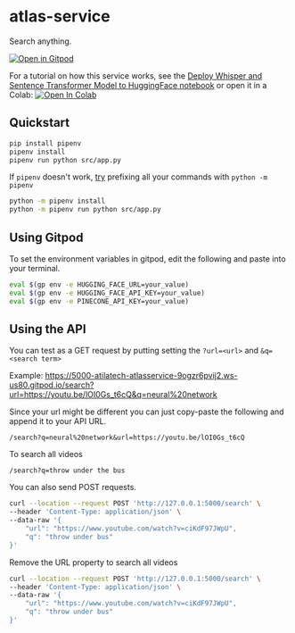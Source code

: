 # atlas-service
Search anything.

[![Open in Gitpod](https://gitpod.io/button/open-in-gitpod.svg)](https://gitpod.io/#https://github.com/atilatech/atlas-service)

For a tutorial on how this service works, see the [Deploy Whisper and Sentence Transformer Model to HuggingFace notebook](notebooks/deploy_whisper_and_sentence_transformer_to_huggingface.ipynb) or open it in a Colab: <a href="https://colab.research.google.com/github/atilatech/atlas-service/blob/master/notebooks/deploy_whisper_and_sentence_transformer_to_huggingface.ipynb" target="_parent"><img src="https://colab.research.google.com/assets/colab-badge.svg" alt="Open In Colab"/></a>

## Quickstart

```bash
pip install pipenv
pipenv install
pipenv run python src/app.py
```

If `pipenv` doesn't work, [try](https://discuss.codecademy.com/t/installing-pipenv-on-a-mac-command-not-found/633353/3)
prefixing all your commands with `python -m pipenv`

```bash
python -m pipenv install
python -m pipenv run python src/app.py
```

## Using Gitpod

To set the environment variables in gitpod,
edit the following and paste into your terminal.

```bash
eval $(gp env -e HUGGING_FACE_URL=your_value)
eval $(gp env -e HUGGING_FACE_API_KEY=your_value)
eval $(gp env -e PINECONE_API_KEY=your_value)
```

## Using the API

You can test as a GET request by putting setting the `?url=<url>` and `&q=<search term>` 

Example: https://5000-atilatech-atlasservice-9ogzr6pvij2.ws-us80.gitpod.io/search?url=https://youtu.be/lOI0Gs_t6cQ&q=neural%20network

Since your url might be different you can just copy-paste the following and append it to your API URL.

`/search?q=neural%20network&url=https://youtu.be/lOI0Gs_t6cQ`

To search all videos

`/search?q=throw under the bus`

You can also send POST requests.

```bash
curl --location --request POST 'http://127.0.0.1:5000/search' \
--header 'Content-Type: application/json' \
--data-raw '{
    "url": "https://www.youtube.com/watch?v=ciKdF97JWpU",
    "q": "throw under bus"
}'
```
Remove the URL property to search all videos
```bash
curl --location --request POST 'http://127.0.0.1:5000/search' \
--header 'Content-Type: application/json' \
--data-raw '{
    "url": "https://www.youtube.com/watch?v=ciKdF97JWpU",
    "q": "throw under bus"
}'
```